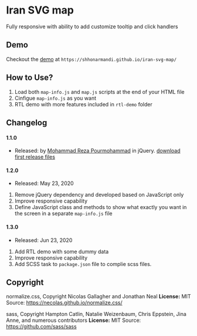 # Iran SVG map
Fully responsive with ability to add customize tooltip and click handlers

## Demo
Checkout the [demo](https://shhonarmandi.github.io/iran-svg-map/) at `https://shhonarmandi.github.io/iran-svg-map/`

## How to Use?
1. Load both `map-info.js` and `map.js` scripts at the end of your HTML file
2. Cinfigue `map-info.js` as you want
3. RTL demo with more features included in `rtl-demo` folder

## Changelog

#### 1.1.0
* Released: by [Mohammad Reza Pourmohammad](mailto:mohammadrpm@gmail.com) in jQuery. [download first release files](https://tabnakweb.com/wp-content/uploads/2015/09/iranmap-v.1.1.0.zip)

#### 1.2.0
* Released: May 23, 2020

1. Remove jQuery dependency and developed based on JavaScript only
2. Improve responsive capability
3. Define JavaScript class and methods to show what exactly you want in the screen in a separate `map-info.js` file

#### 1.3.0
* Released: Jun 23, 2020

1. Add RTL demo with some dummy data
2. Improve responsive capability
3. Add SCSS task to `package.json` file to complie scss files.

## Copyright

normalize.css, Copyright Nicolas Gallagher and Jonathan Neal
**License:** MIT
Source: https://necolas.github.io/normalize.css/

sass, Copyright Hampton Catlin, Natalie Weizenbaum, Chris Eppstein, Jina Anne, and numerous contributors
**License:** MIT
Source: https://github.com/sass/sass